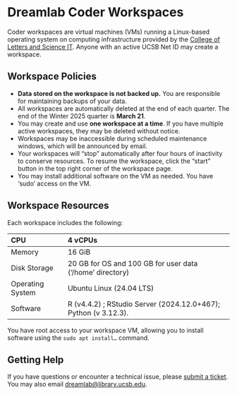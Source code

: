 # Dreamlab Coder Workspaces

Coder workspaces are virtual machines (VMs) running a Linux-based operating system on computing infrastructure provided by the [College of Letters and Science IT](https://www.lsit.ucsb.edu/). Anyone with an active UCSB Net ID may create a workspace. 

## Workspace Policies

* **Data stored on the workspace is not backed up.** You are responsible for maintaining backups of your data.  
* All workspaces are automatically deleted at the end of each quarter. The end of the Winter 2025 quarter is **March 21**.  
* You may create and use **one workspace at a time**. If you have multiple active workspaces, they may be deleted without notice.  
* Workspaces may be inaccessible during scheduled maintenance windows, which will be announced by email.  
* Your workspaces will “stop” automatically after four hours of inactivity to conserve resources. To resume the workspace, click the “start” button in the top right corner of the workspace page.  
* You may install additional software on the VM as needed. You have ‘sudo’ access on the VM.

## Workspace Resources

Each workspace includes the following:

| CPU | 4 vCPUs |
| :---- | :---- |
| Memory | 16 GiB |
| Disk Storage | 20 GB for OS and 100 GB for user data (‘/home’ directory) |
| Operating System | Ubuntu Linux (24.04 LTS) |
| Software | R (v4.4.2) ; RStudio Server (2024.12.0+467); Python (v 3.12.3). |

You have root access to your workspace VM, allowing you to install software using the `sudo apt install…` command.

## Getting Help

If you have questions or encounter a technical issue, please [submit a ticket](https://github.com/ucsb-dreamlab/infrastructure/issues/new?template=Blank+issue). You may also email [dreamlab@library.ucsb.edu](mailto:dreamlab@library.ucsb.edu).